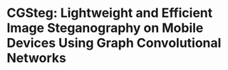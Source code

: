 # CGSteg: Lightweight and Efficient Image Steganography on Mobile Devices Using Graph Convolutional Networks
